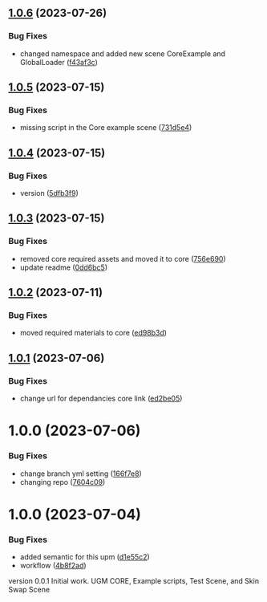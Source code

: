 ## [1.0.6](https://github.com/Universal-Game-Models/Unity-UPM/compare/v1.0.5...v1.0.6) (2023-07-26)


### Bug Fixes

* changed namespace and added new scene CoreExample and GlobalLoader ([f43af3c](https://github.com/Universal-Game-Models/Unity-UPM/commit/f43af3c6cbe44627898cec27e244d745f87d6d26))

## [1.0.5](https://github.com/Universal-Game-Models/Unity-UPM/compare/v1.0.4...v1.0.5) (2023-07-15)


### Bug Fixes

* missing script in the Core example scene ([731d5e4](https://github.com/Universal-Game-Models/Unity-UPM/commit/731d5e4930d34deccb9c5c26aaa8111a44267410))

## [1.0.4](https://github.com/Universal-Game-Models/Unity-UPM/compare/v1.0.3...v1.0.4) (2023-07-15)


### Bug Fixes

* version ([5dfb3f9](https://github.com/Universal-Game-Models/Unity-UPM/commit/5dfb3f99d7c40864636b802153957195db459e7a))

## [1.0.3](https://github.com/Universal-Game-Models/Unity-UPM/compare/v1.0.2...v1.0.3) (2023-07-15)


### Bug Fixes

* removed core required assets and moved it to core ([756e690](https://github.com/Universal-Game-Models/Unity-UPM/commit/756e6903b805427e45dca0d84aade2edf1a4a03d))
* update readme ([0dd6bc5](https://github.com/Universal-Game-Models/Unity-UPM/commit/0dd6bc59cb69dc6bf9d82cfaef89e4a567b1f95d))

## [1.0.2](https://github.com/Universal-Game-Models/Unity-UPM/compare/v1.0.1...v1.0.2) (2023-07-11)


### Bug Fixes

* moved required materials to core ([ed98b3d](https://github.com/Universal-Game-Models/Unity-UPM/commit/ed98b3dfcff5f060246a1819cf75ca64964007bc))

## [1.0.1](https://github.com/Universal-Game-Models/Unity-UPM/compare/v1.0.0...v1.0.1) (2023-07-06)


### Bug Fixes

* change url for dependancies core link ([ed2be05](https://github.com/Universal-Game-Models/Unity-UPM/commit/ed2be057847b09a7ffc4d46ed2dde265031deb89))

# 1.0.0 (2023-07-06)


### Bug Fixes

* change branch yml setting ([166f7e8](https://github.com/Universal-Game-Models/Unity-UPM/commit/166f7e82aa348308d0fdd74e0abbed9a17127559))
* changing repo ([7604c09](https://github.com/Universal-Game-Models/Unity-UPM/commit/7604c09c5bda71a4ba1ac01c7db7ce16d3a2c3e5))

# 1.0.0 (2023-07-04)


### Bug Fixes

* added semantic for this upm ([d1e55c2](https://github.com/Universal-Game-Models/Unity-SDK/commit/d1e55c26bdd3474983e93985a65d3f6c4e85a409))
* workflow ([4b8f2ad](https://github.com/Universal-Game-Models/Unity-SDK/commit/4b8f2ad28cb34ad378d000e839f1ab5e569d3c28))

version 0.0.1 Initial work. UGM CORE, Example scripts, Test Scene, and Skin Swap Scene
